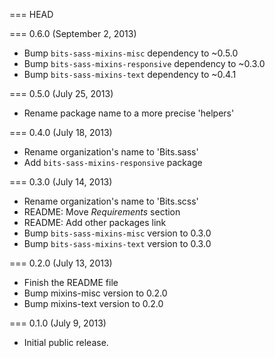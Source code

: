 === HEAD

=== 0.6.0 (September 2, 2013)

* Bump `bits-sass-mixins-misc` dependency to ~0.5.0
* Bump `bits-sass-mixins-responsive` dependency to ~0.3.0
* Bump `bits-sass-mixins-text` dependency to ~0.4.1

=== 0.5.0 (July 25, 2013)

* Rename package name to a more precise 'helpers'

=== 0.4.0 (July 18, 2013)

* Rename organization's name to 'Bits.sass'
* Add `bits-sass-mixins-responsive` package

=== 0.3.0 (July 14, 2013)

* Rename organization's name to 'Bits.scss'
* README: Move _Requirements_ section
* README: Add other packages link
* Bump `bits-sass-mixins-misc` version to 0.3.0
* Bump `bits-sass-mixins-text` version to 0.3.0

=== 0.2.0 (July 13, 2013)

* Finish the README file
* Bump mixins-misc version to 0.2.0
* Bump mixins-text version to 0.2.0

=== 0.1.0 (July 9, 2013)

* Initial public release.